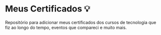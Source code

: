 # Meus Certificados 💡

Repositório para adicionar meus certificados dos cursos de tecnologia que fiz ao longo do tempo, eventos que compareci e muito mais.

